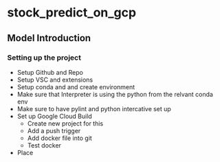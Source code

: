 # stock_predict_on_gcp
## Model Introduction
### Setting up the project
- Setup Github and Repo
- Setup VSC and extensions
- Setup conda and and create environment
- Make sure that Interpreter is using the python from the relvant conda env
- Make sure to have pylint and python intercative set up
- Set up Google Cloud Build
  - Create new project for this
  - Add a push trigger 
  - Add docker file into git
  - Test docker
- Place
